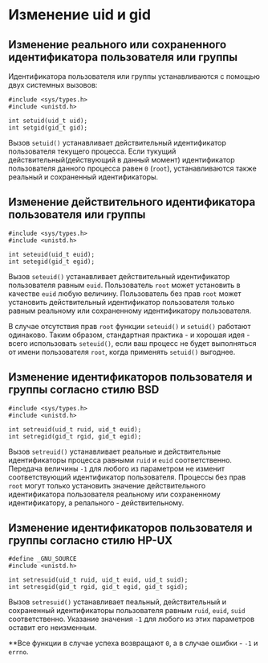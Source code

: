 # Изменение uid и gid

## Изменение реального или сохраненного идентификатора пользователя или группы

Идентификатора пользователя или группы устанавливаются с помощью двух системных вызовов:

    #include <sys/types.h>
    #include <unistd.h>
    
    int setuid(uid_t uid);
    int setgid(gid_t gid);
    
Вызов `setuid()` устанавливает действительный идентификатор пользователя текущего процесса. Если тукущий действительный(действующий в данный момент) идентификатор пользователя данного процесса равен `0` (`root`), устанавливаются также реальный и сохраненный идентификаторы.

## Изменение действительного идентификатора пользователя или группы

    #include <sys/types.h>
    #include <unistd.h>
    
    int seteuid(uid_t euid);
    int setegid(gid_t egid);
    
Вызов `seteuid()` устанавливает действительный идентификатор пользователя равным `euid`. Пользователь `root` может установить в качестве `euid` любую величину. Пользователь без прав `root` может установить действительный идентификатор пользователя только равным реальному или сохраненному идентификатору пользователя.

В случае отсутствия прав `root` функции `seteuid()` и `setuid()` работают одинаково. Таким образом, стандартная практика - и хорошая идея - всего использовать `seteuid()`, если ваш процесс не будет выполняться от имени пользователя `root`, когда применять `setuid()` выгоднее.

## Изменение идентификаторов пользователя и группы согласно стилю BSD

    #include <sys/types.h>
    #include <unistd.h>
    
    int setreuid(uid_t ruid, uid_t euid);
    int setregid(gid_t rgid, gid_t egid);
    
Вызов `setreuid()` устанавливает реальные и действительные идентификаторы процесса равными `ruid` и `euid` соответственно. Передача величины `-1` для любого из параметром не изменит соответствующий идентификатор пользователя. Процессы без прав `root` могут только установить значение действительного идентификатора пользователя реальному или сохраненному идентификатору, а релального - действительному. 

## Изменение идентификаторов пользователя и группы согласно стилю HP-UX

    #define _GNU_SOURCE
    #include <unistd.h>
    
    int setresuid(uid_t ruid, uid_t euid, uid_t suid);
    int setresgid(gid_t rgid, gid_t egid, gid_t sgid);
    
Вызов `setresuid()` устанавливает пеальный, действительный и сохраненный идентификаторы пользователя равным `ruid`, `euid`, `suid` соответственно. Указание значения `-1` для любого из этих параметров оставит его неизменным.

**Все функции в случае успеха возвращают `0`, а в случае ошибки - `-1` и `errno`.

